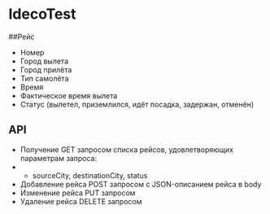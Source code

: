 # IdecoTest
##Рейс
* Номер
* Город вылета
* Город прилёта
* Тип самолёта
* Время
* Фактическое время вылета
* Статус (вылетел, приземлился, идёт посадка, задержан, отменён)

## API
* Получение GET запросом списка рейсов, удовлетворяющих параметрам запроса:
* * sourceCity, destinationCity, status
* Добавление рейса POST запросом с JSON-описанием рейса в body
* Изменение рейса PUT запросом
* Удаление рейса DELETE запросом
